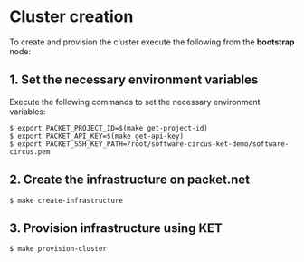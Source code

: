 # Cluster creation

To create and provision the cluster execute the following from the **bootstrap** node:

## 1. Set the necessary environment variables

Execute the following commands to set the necessary environment variables:

```
$ export PACKET_PROJECT_ID=$(make get-project-id)
$ export PACKET_API_KEY=$(make get-api-key)
$ export PACKET_SSH_KEY_PATH=/root/software-circus-ket-demo/software-circus.pem
```

## 2. Create the infrastructure on packet.net
```
$ make create-infrastructure
```

## 3. Provision infrastructure using KET
```
$ make provision-cluster
```